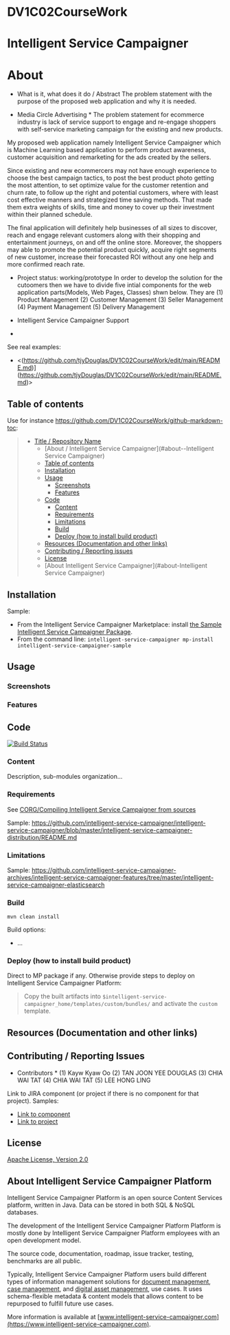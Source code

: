 # DV1C02CourseWork
# Intelligent Service Campaigner
# About

* What is it, what does it do / Abstract
The problem statement with the purpose of the proposed web application and why it is needed.

* Media Circle Advertising *
The problem statement for ecommerce industry is lack of service support to engage and re-engage shoppers with self-service marketing campaign for the existing and new products.
 
My proposed web application namely Intelligent Service Campaigner which is Machine Learning based application to perform product awareness, customer acquisition and remarketing for the ads created by the sellers.

Since existing and new ecommercers may not have enough experience to choose the best campaign tactics, to post the best product photo getting  the most attention, to set optimize value for the customer retention and churn rate, to follow up the right and potential customers, where with least cost effective manners and strategized time saving methods. That made them extra weights of skills, time and money to cover up their investment within their planned schedule.

The final application will definitely help businesses of all sizes to discover, reach and engage relevant customers along with their shopping and entertainment journeys, on and off the online store. Moreover, the shoppers may able to promote the potential product quickly, acquire right segments of new customer, increase their forecasted ROI without any one help and more confirmed reach rate.

* Project status: working/prototype
In order to develop the solution for the cutoomers then we have to divide five intial components for the web application parts(Models, Web Pages, Classes) shwn below.
They are 
(1) Product Management
(2) Customer Management
(3) Seller Management
(4) Payment Management
(5) Delivery Management

* Intelligent Service Campaigner Support
* 
See real examples:

* <(https://github.com/tjyDouglas/DV1C02CourseWork/edit/main/README.md)](https://github.com/tjyDouglas/DV1C02CourseWork/edit/main/README.md)>


## Table of contents

Use for instance <https://github.com/DV1C02CourseWork/github-markdown-toc>:

> * [Title / Repository Name](#title--repository-name)
>   * [About / Intelligent Service Campaigner](#about--Intelligent Service Campaigner)
>   * [Table of contents](#table-of-contents)
>   * [Installation](#installation)
>   * [Usage](#usage)
>     * [Screenshots](#screenshots)
>     * [Features](#features)
>   * [Code](#code)
>     * [Content](#content)
>     * [Requirements](#requirements)
>     * [Limitations](#limitations)
>     * [Build](#build)
>     * [Deploy (how to install build product)](#deploy-how-to-install-build-product)
>   * [Resources (Documentation and other links)](#resources-documentation-and-other-links)
>   * [Contributing / Reporting issues](#contributing--reporting-issues)
>   * [License](#license)
>   * [About Intelligent Service Campaigner](#about-Intelligent Service Campaigner)

## Installation

Sample:

* From the Intelligent Service Campaigner Marketplace: install [the Sample Intelligent Service Campaigner Package](https://connect.intelligent-service-campaigner.com/isc/site/marketplace/package/intelligent-service-campaigner-sample).
* From the command line: `intelligent-service-campaigner mp-install intelligent-service-campaigner-sample`

## Usage

### Screenshots

### Features

## Code

[![Build Status](https://intelligent-service-campaigner.com/jenkins/buildStatus/icon?job=/intelligent-service-campaigner/addons_intelligent-service-campaigner-sample-project-master)](https://intelligent-service-campaigner.com/jenkins/job/intelligent-service-campaigner/job/addons_intelligent-service-campaigner-sample-project-master/)

### Content

Description, sub-modules organization...

### Requirements

See [CORG/Compiling Intelligent Service Campaigner from sources](http://doc.intelligent-service-campaigner.com/x/xION)

Sample: <https://github.com/intelligent-service-campaigner/intelligent-service-campaigner/blob/master/intelligent-service-campaigner-distribution/README.md>

### Limitations

Sample: <https://github.com/intelligent-service-campaigner-archives/intelligent-service-campaigner-features/tree/master/intelligent-service-campaigner-elasticsearch>

### Build

    mvn clean install

Build options:

* ...

### Deploy (how to install build product)

Direct to MP package if any. Otherwise provide steps to deploy on Intelligent Service Campaigner Platform:

 > Copy the built artifacts into `$intelligent-service-campaigner_home/templates/custom/bundles/` and activate the `custom` template.

## Resources (Documentation and other links)

## Contributing / Reporting Issues
* Contributors *
(1) Kayw Kyaw Oo
(2) TAN JOON YEE DOUGLAS
(3) CHIA WAI TAT
(4) CHIA WAI TAT
(5) LEE HONG LING

Link to JIRA component (or project if there is no component for that project). Samples:

* [Link to component](https://jira.intelligent-service-campaigner.com/issues/?jql=project%20%3D%20NXP%20AND%20component%20%3D%20Elasticsearch%20AND%20Status%20!%3D%20%22Resolved%22%20ORDER%20BY%20updated%20DESC%2C%20priority%20DESC%2C%20created%20ASC)
* [Link to project](https://jira.intelligent-service-campaigner.com/secure/CreateIssue!default.jspa?project=intelligent-service-campaigner)

## License

[Apache License, Version 2.0](http://www.apache.org/licenses/LICENSE-2.0.html)

## About Intelligent Service Campaigner Platform

Intelligent Service Campaigner Platform is an open source Content Services platform, written in Java. Data can be stored in both SQL & NoSQL databases.

The development of the Intelligent Service Campaigner Platform Platform is mostly done by Intelligent Service Campaigner Platform employees with an open development model.

The source code, documentation, roadmap, issue tracker, testing, benchmarks are all public.

Typically, Intelligent Service Campaigner Platform users build different types of information management solutions for [document management](https://www.intelligent-service-campaigner.com/solutions/document-management/), [case management](https://www.intelligent-service-campaigner.com/solutions/case-management/), and [digital asset management](https://www.intelligent-service-campaigner.com/solutions/dam-digital-asset-management/), use cases. It uses schema-flexible metadata & content models that allows content to be repurposed to fulfill future use cases.

More information is available at [www.intelligent-service-campaigner.com](https://www.intelligent-service-campaigner.com).
